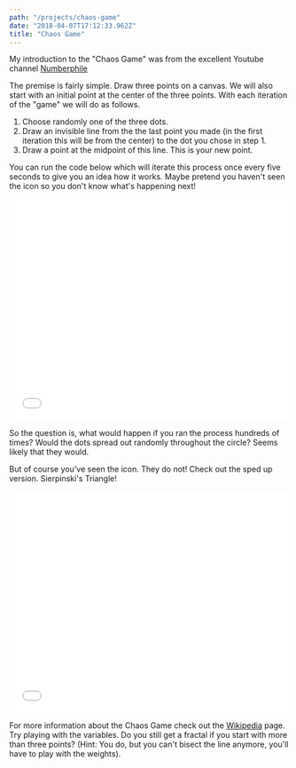```yaml
---
path: "/projects/chaos-game"
date: "2018-04-07T17:12:33.962Z"
title: "Chaos Game"
---
```


My introduction to the "Chaos Game" was from the excellent Youtube channel [Numberphile](https://www.youtube.com/watch?v=kbKtFN71Lfs)

The premise is fairly simple. Draw three points on a canvas. We will also start with an initial point at the center of the three points. With each iteration of the "game" we will do as follows.

1.  Choose randomly one of the three dots.
2.  Draw an invisible line from the the last point you made (in the first iteration this will be from the center) to the dot you chose in step 1.
3.  Draw a point at the midpoint of this line. This is your new point.

You can run the code below which will iterate this process once every five seconds to give you an idea how it works. Maybe pretend you haven't seen the icon so you don't know what's happening next!

<iframe height='400' scrolling='no' title='Chaos Game Slow' src='//codepen.io/danab/embed/preview/JpvZEe/?height=516&theme-id=dark&default-tab=result&embed-version=2' frameborder='no' allowtransparency='true' allowfullscreen='true' style='width: 100%;'>See the Pen <a href='https://codepen.io/danab/pen/JpvZEe/'>Chaos Game Slow</a> by Dana (<a href='https://codepen.io/danab'>@danab</a>) on <a href='https://codepen.io'>CodePen</a>.

</iframe>

So the question is, what would happen if you ran the process hundreds of times? Would the dots spread out randomly throughout the circle? Seems likely that they would.

But of course you've seen the icon. They do not! Check out the sped up version. Sierpinski's Triangle!

<iframe height='400' scrolling='no' title='Chaos Game Fast' src='//codepen.io/danab/embed/preview/Ldgzjq/?height=265&theme-id=dark&default-tab=result&embed-version=2' frameborder='no' allowtransparency='true' allowfullscreen='true' style='width: 100%;'>See the Pen <a href='https://codepen.io/danab/pen/Ldgzjq/'>Chaos Game Fast</a> by Dana (<a href='https://codepen.io/danab'>@danab</a>) on <a href='https://codepen.io'>CodePen</a>.
</iframe>

For more information about the Chaos Game check out the [Wikipedia](https://en.wikipedia.org/wiki/Chaos_game) page. Try playing with the variables. Do you still get a fractal if you start with more than three points? (Hint: You do, but you can't bisect the line anymore, you'll have to play with the weights).
